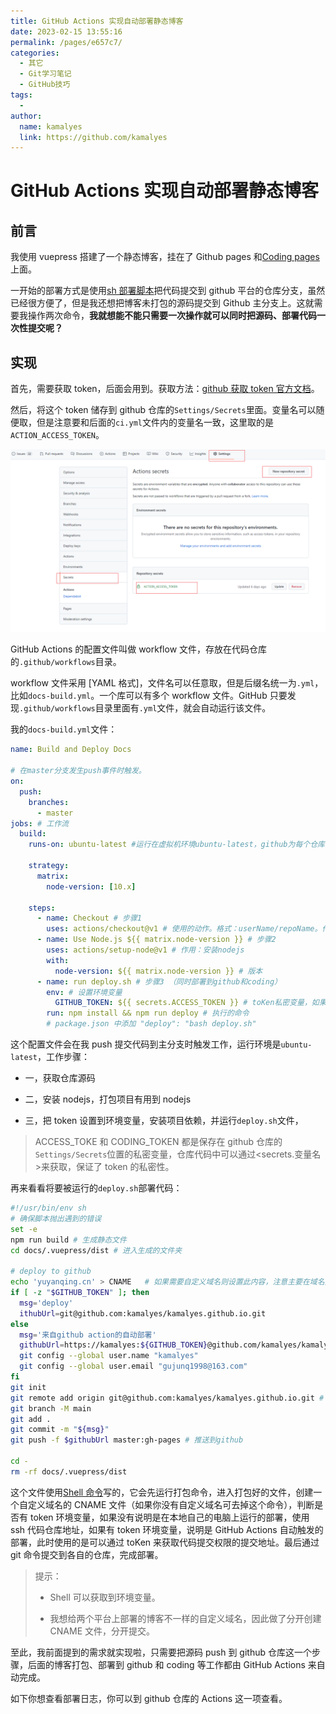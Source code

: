 ```yaml
---
title: GitHub Actions 实现自动部署静态博客
date: 2023-02-15 13:55:16
permalink: /pages/e657c7/
categories:
  - 其它
  - Git学习笔记
  - GitHub技巧
tags:
  - 
author: 
  name: kamalyes
  link: https://github.com/kamalyes
---
```


# GitHub Actions 实现自动部署静态博客

## 前言

我使用 vuepress 搭建了一个静态博客，挂在了 Github pages 和[Coding pages](https://dev.tencent.com/)上面。

<!-- more -->

一开始的部署方式是使用[sh 部署脚本](https://github.com/kamalyes/kamalyes.github.io/blob/main/deploy.sh)把代码提交到 github 平台的仓库分支，虽然已经很方便了，但是我还想把博客未打包的源码提交到 Github 主分支上。这就需要我操作两次命令，**我就想能不能只需要一次操作就可以同时把源码、部署代码一次性提交呢？**

## 实现

首先，需要获取 token，后面会用到。获取方法：[github 获取 token 官方文档](https://help.github.com/en/articles/creating-a-personal-access-token-for-the-command-line)。

然后，将这个 token 储存到 github 仓库的`Settings/Secrets`里面。变量名可以随便取，但是注意要和后面的`ci.yml`文件内的变量名一致，这里取的是`ACTION_ACCESS_TOKEN`。

![token设置](../../../assets/images/other/7305e9d580bf4104b4aa88dc44a9aa20.png "token设置")

GitHub Actions 的配置文件叫做 workflow 文件，存放在代码仓库的`.github/workflows`目录。

workflow 文件采用 [YAML 格式]，文件名可以任意取，但是后缀名统一为`.yml`，比如`docs-build.yml`。一个库可以有多个 workflow 文件。GitHub 只要发现`.github/workflows`目录里面有`.yml`文件，就会自动运行该文件。

我的`docs-build.yml`文件：

```yaml
name: Build and Deploy Docs

# 在master分支发生push事件时触发。
on:
  push:
    branches:
      - master
jobs: # 工作流
  build:
    runs-on: ubuntu-latest #运行在虚拟机环境ubuntu-latest，github为每个仓库部署的环境为Ubuntu，此处不需要更改

    strategy:
      matrix:
        node-version: [10.x]

    steps:
      - name: Checkout # 步骤1
        uses: actions/checkout@v1 # 使用的动作。格式：userName/repoName。作用：检出仓库，获取源码。 官方actions库：https://github.com/actions
      - name: Use Node.js ${{ matrix.node-version }} # 步骤2
        uses: actions/setup-node@v1 # 作用：安装nodejs
        with:
          node-version: ${{ matrix.node-version }} # 版本
      - name: run deploy.sh # 步骤3 （同时部署到github和coding）
        env: # 设置环境变量
          GITHUB_TOKEN: ${{ secrets.ACCESS_TOKEN }} # toKen私密变量，如果变量名不一致请更改为自己设置的变量名
        run: npm install && npm run deploy # 执行的命令
        # package.json 中添加 "deploy": "bash deploy.sh"
```

这个配置文件会在我 push 提交代码到主分支时触发工作，运行环境是`ubuntu-latest`，工作步骤：

- 一，获取仓库源码

- 二，安装 nodejs，打包项目有用到 nodejs

- 三，把 token 设置到环境变量，安装项目依赖，并运行`deploy.sh`文件，

> ACCESS_TOKE 和 CODING_TOKEN 都是保存在 github 仓库的`Settings/Secrets`位置的私密变量，仓库代码中可以通过<secrets.变量名>来获取，保证了 token 的私密性。

再来看看将要被运行的`deploy.sh`部署代码：

```sh
#!/usr/bin/env sh
# 确保脚本抛出遇到的错误
set -e
npm run build # 生成静态文件
cd docs/.vuepress/dist # 进入生成的文件夹

# deploy to github
echo 'yuyanqing.cn' > CNAME   # 如果需要自定义域名则设置此内容，注意主要在域名购买服务商处配置域名映射
if [ -z "$GITHUB_TOKEN" ]; then
  msg='deploy'
  ithubUrl=git@github.com:kamalyes/kamalyes.github.io.git
else
  msg='来自github action的自动部署'
  githubUrl=https://kamalyes:${GITHUB_TOKEN}@github.com/kamalyes/kamalyes.github.io.git
  git config --global user.name "kamalyes"
  git config --global user.email "gujunq1998@163.com"
fi
git init
git remote add origin git@github.com:kamalyes/kamalyes.github.io.git # 此处需要关联你所配置的github仓库，因为第一次推送代码时不配置此处会推送失败
git branch -M main                                                     # 因为github设置的新项目的默认分支名称改为了main分支，所以此处也是需要的
git add .
git commit -m "${msg}"
git push -f $githubUrl master:gh-pages # 推送到github

cd -
rm -rf docs/.vuepress/dist
```

这个文件使用[Shell 命令](https://ipcmen.com/)写的，它会先运行打包命令，进入打包好的文件，创建一个自定义域名的 CNAME 文件（如果你没有自定义域名可去掉这个命令），判断是否有 token 环境变量，如果没有说明是在本地自己的电脑上运行的部署，使用 ssh 代码仓库地址，如果有 token 环境变量，说明是 GitHub Actions 自动触发的部署，此时使用的是可以通过 toKen 来获取代码提交权限的提交地址。最后通过 git 命令提交到各自的仓库，完成部署。

> 提示：
>
> - Shell 可以获取到环境变量。
>
> - 我想给两个平台上部署的博客不一样的自定义域名，因此做了分开创建 CNAME 文件，分开提交。

至此，我前面提到的需求就实现啦，只需要把源码 push 到 github 仓库这一个步骤，后面的博客打包、部署到 github 和 coding 等工作都由 GitHub Actions 来自动完成。

如下你想查看部署日志，你可以到 github 仓库的 Actions 这一项查看。
